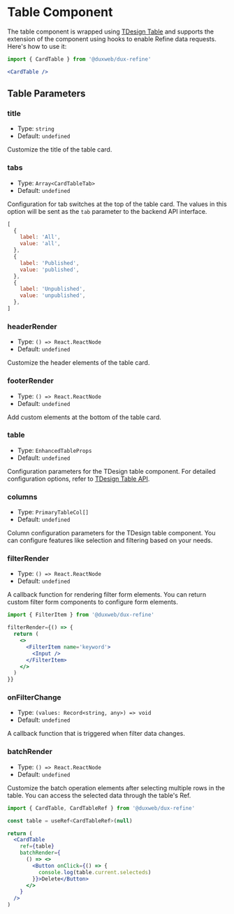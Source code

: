 # Table Component

The table component is wrapped using [TDesign Table](https://tdesign.tencent.com/react/components/table) and supports the extension of the component using hooks to enable Refine data requests. Here's how to use it:

```jsx
import { CardTable } from '@duxweb/dux-refine'

<CardTable />
```

## Table Parameters

### title

- Type: `string`
- Default: `undefined`

Customize the title of the table card.

### tabs

- Type: `Array<CardTableTab>`
- Default: `undefined`

Configuration for tab switches at the top of the table card. The values in this option will be sent as the `tab` parameter to the backend API interface.

```jsx
[
  {
    label: 'All',
    value: 'all',
  },
  {
    label: 'Published',
    value: 'published',
  },
  {
    label: 'Unpublished',
    value: 'unpublished',
  },
]
```

### headerRender

- Type: `() => React.ReactNode`
- Default: `undefined`

Customize the header elements of the table card.

### footerRender

- Type: `() => React.ReactNode`
- Default: `undefined`

Add custom elements at the bottom of the table card.

### table

- Type: `EnhancedTableProps`
- Default: `undefined`

Configuration parameters for the TDesign table component. For detailed configuration options, refer to [TDesign Table API](https://tdesign.tencent.com/react/components/table?tab=api).

### columns

- Type: `PrimaryTableCol[]`
- Default: `undefined`

Column configuration parameters for the TDesign table component. You can configure features like selection and filtering based on your needs.

### filterRender

- Type: `() => React.ReactNode`
- Default: `undefined`

A callback function for rendering filter form elements. You can return custom filter form components to configure form elements.

```jsx
import { FilterItem } from '@duxweb/dux-refine'

filterRender={() => {
  return (
    <>
      <FilterItem name='keyword'>
        <Input />
      </FilterItem>
    </>
  )
}}
```

### onFilterChange

- Type: `(values: Record<string, any>) => void`
- Default: `undefined`

A callback function that is triggered when filter data changes.

### batchRender

- Type: `() => React.ReactNode`
- Default: `undefined`

Customize the batch operation elements after selecting multiple rows in the table. You can access the selected data through the table's Ref.

```jsx
import { CardTable, CardTableRef } from '@duxweb/dux-refine'

const table = useRef<CardTableRef>(null)

return (
  <CardTable
    ref={table}
    batchRender={
      () => <>
        <Button onClick={() => {
          console.log(table.current.selecteds)
        }}>Delete</Button>
      </>
    }
  />
)
```